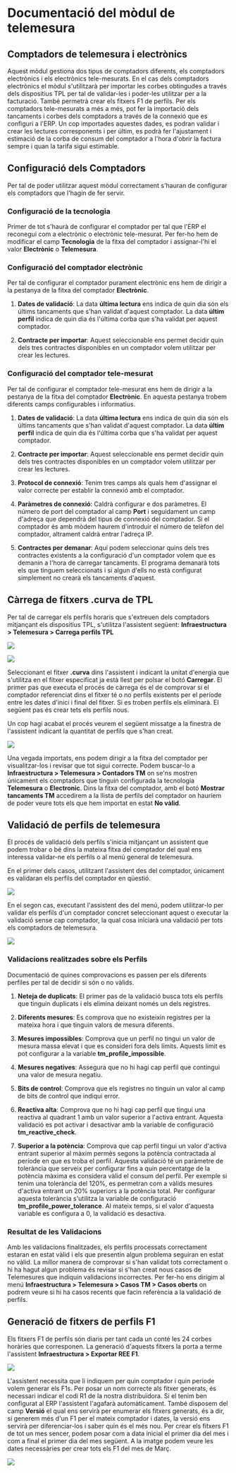 # Documentació del mòdul de telemesura


## Comptadors de telemesura i electrònics
Aquest mòdul gestiona dos tipus de comptadors diferents, els comptadors
electrònics i els electrònics tele-mesurats. En el cas dels comptadors
electrònics el mòdul s'utilitzarà per importar les corbes obtingudes a
través dels dispositius TPL per tal de validar-les i poder-les utilitzar
per a la facturació. També permetrà crear els fitxers F1 de perfils. Per
els comptadors tele-mesurats a més a més, pot fer la importació dels tancaments
i corbes dels comptadors a través de la connexió que es configuri a l'ERP.
Un cop importades aquestes dades, es podran validar i crear les lectures
corresponents i per últim, es podrà fer l'ajustament i estimació de la corba
de consum del comptador a l'hora d'obrir la factura sempre i quan la tarifa
sigui estimable.


## Configuració dels Comptadors
Per tal de poder utilitzar aquest mòdul correctament s'hauran de configurar
els comptadors que l'hagin de fer servir.

### Configuració de la tecnologia
Primer de tot s'haurà de configurar el comptador per tal que l'ERP el reconegui
com a electrònic o electrònic tele-mesurat. Per fer-ho hem de modificar el camp
**Tecnologia** de la fitxa del comptador i assignar-l'hi el valor **Electrònic**
o **Telemesura**.

### Configuració del comptador electrònic
Per tal de configurar el comptador purament electrònic ens hem de dirigir a la
pestanya de la fitxa del comptador **Electrònic**.

1.  **Dates de validació**: La data **última lectura** ens indica de quin dia són els
    últims tancaments que s'han validat d'aquest comptador. La data **últim perfil**
    indica de quin dia és l'última corba que s'ha validat per aquest comptador.

2.  **Contracte per importar**: Aquest seleccionable ens permet decidir quin dels tres
    contractes disponibles en un comptador volem utilitzar per crear les lectures.

### Configuració del comptador tele-mesurat
Per tal de configurar el comptador tele-mesurat ens hem de dirigir a la
pestanya de la fitxa del comptador **Electrònic**.
En aquesta pestanya trobem diferents camps configurables i informatius.

1.  **Dates de validació**: La data **última lectura** ens indica de quin dia són els
    últims tancaments que s'han validat d'aquest comptador. La data **últim perfil**
    indica de quin dia és l'última corba que s'ha validat per aquest comptador.

2.  **Contracte per importar**: Aquest seleccionable ens permet decidir quin dels tres
    contractes disponibles en un comptador volem utilitzar per crear les lectures.

3.  **Protocol de connexió**: Tenim tres camps als quals hem d'assignar el valor correcte
    per establir la connexió amb el comptador.

4.  **Paràmetres de connexió**: Caldrà configurar e dos paràmetres. El número de port del
    comptador al camp **Port** i seguidament un camp d'adreça que dependrà del tipus de
    connexió del comptador. Si el comptador és amb mòdem haurem d'introduir el número de
    telèfon del comptador, altrament caldrà entrar l'adreça IP.

5.  **Contractes per demanar**: Aquí podem seleccionar quins dels tres contractes existents
    a la configuració d'un comptador volem que es demanin a l'hora de carregar tancaments.
    El programa demanarà tots els que tinguem seleccionats i si algun d'ells no està configurat
    simplement no crearà els tancaments d'aquest.


## Càrrega de fitxers .curva de TPL
Per tal de carregar els perfils horaris que s'extreuen dels comptadors mitjançant els
dispositius TPL, s'utilitza l'assistent següent:
**Infraestructura > Telemesura > Carrega perfils TPL**

![](_static/telemedida/LoadTPLProfilesPath.png)

![](_static/telemedida/LoadTPLProfilesWizard.png)

Seleccionant el fitxer **.curva** dins l'assistent i indicant la unitat d'energia que s'utilitza
en el fitxer especificat ja està llest per polsar el botó **Carregar**.
El primer pas que executa el procés de càrrega és el de comprovar si el comptador referenciat
dins el fitxer té o no perfils existents per el període entre les dates d'inici i final del
fitxer. Si es troben perfils els eliminarà. El següent pas és crear tets els perfils nous.

Un cop hagi acabat el procés veurem el següent missatge a la finestra de l'assistent indicant
la quantitat de perfils que s'han creat.

![](_static/telemedida/LoadTPLProfilesResult.png)

Una vegada importats, ens podem dirigir a la fitxa del comptador per visualitzar-los i revisar
que tot sigui correcte. Podem buscar-lo a **Infraestructura > Telemesura > Contadors TM**
on se'ns mostren únicament els comptadors que tinguin configurada la tecnologia **Telemesura**
o **Electronic**. Dins la fitxa del comptador, amb el botó **Mostrar tancaments TM** accedirem
a la llista de perfils del comptador on hauríem de poder veure tots els que hem importat en estat
**No vàlid**.


## Validació de perfils de telemesura
El procés de validació dels perfils s'inicia mitjançant un assistent que podem trobar o bé dins
la mateixa fitxa del comptador del qual ens interessa validar-ne els perfils o al menú general de
telemesura.

En el primer dels casos, utilitzant l'assistent des del comptador, únicament es validaran els
perfils del comptador en qüestió.

![](_static/telemedida/ValidateTmProfilesMenu.png)


En el segon cas, executant l'assistent des del menú, podem utilitzar-lo per validar els perfils
d'un comptador concret seleccionant aquest o executar la validació sense cap comptador, la qual cosa
iniciarà una validació per tots els comptadors de telemesura.

![](_static/telemedida/ValidateTmProfilesMeter.png)

### Validacions realitzades sobre els Perfils
Documentació de quines comprovacions es passen per els diferents perfiles per tal de
decidir si són o no vàlids.

1.  **Neteja de duplicats**: El primer pas de la validació busca tots els perfils que
tinguin duplicats i els elimina deixant només un dels registres.

2.  **Diferents mesures**: Es comprova que no existeixin registres per la mateixa hora
i que tinguin valors de mesura diferents.

3.  **Mesures impossibles**: Comprova que un perfil no tingui un valor de mesura massa
elevat i que es consideri fora dels límits. Aquests límit es pot configurar a la variable
**tm_profile_impossible**.

4.  **Mesures negatives**: Assegura que no hi hagi cap perfil que contingui una valor de
mesura negatiu.

5.  **Bits de control**: Comprova que els registres no tinguin un valor al camp de bits
de control que indiqui error.

6.  **Reactiva alta**: Comprova que no hi hagi cap perfil que tingui una reactiva al
quadrant 1 amb un valor superior a l'activa entrant. Aquesta validació es pot activar
i desactivar amb la variable de configuració **tm_reactive_check**.

7.  **Superior a la potència**: Comprova que cap perfil tingui un valor d'activa
entrant superior al màxim permès segons la potència contractada al període en que es
troba el perfil. Aquesta validació té un paràmetre de tolerància que serveix per
configurar fins a quin percentatge de la potència màxima es considera vàlid el consum
del perfil. Per exemple si tenim una tolerància del 120%, es permetran com a vàlids
mesures d'activa entrant un 20% superiors a la potència total. Per configurar aquesta
tolerància s'utilitza la variable de configuració **tm_profile_power_tolerance**. Al mateix
temps, si el valor d'aquesta variable es configura a 0, la validació es desactiva.

### Resultat de les Validacions
Amb les validacions finalitzades, els perfils processats correctament estaran en estat
vàlid i els que presentin algun problema seguiran en estat no vàlid. La millor manera
de comprovar si s'han validat tots correctament o hi ha hagut algun problema és revisar
si s'han creat nous casos de Telemesures que indiquin validacions incorrectes. Per fer-ho
ens dirigim al menú **Infraestructura > Telemesura > Casos TM > Casos oberts** on podrem
veure si hi ha casos recents que facin referència a la validació de perfils.


## Generació de fitxers de perfils F1
Els fitxers F1 de perfils són diaris per tant cada un conté les 24 corbes horàries
que corresponen. La generació d'aquests fitxers la porta a terme l'assistent
**Infraestructura > Exportar REE F1**.

![](_static/telemedida/ExportREEF1Menu.png)

L'assistent necessita que li indiquem per quin comptador i quin període volem
generar els F1s. Per posar un nom correcte als fitxer generats, és necessari indicar
el codi R1 de la nostra distribuïdora. Si el tenim ben configurat al ERP l'assistent
l'agafarà automàticament. També disposem del camp **Versió** el qual ens servirà per
enumerar els fitxers generats, és a dir, si generem més d'un F1 per el mateix comptador
i dates, la versió ens servirà per diferenciar-los i saber quin és el més nou.
Per crear els fitxers F1 de tot un mes sencer, podem posar com a data inicial el primer
dia del mes i com a final el primer dia del mes següent. A la imatge podem veure les
dates necessàries per crear tots els F1 del mes de Març.

![](_static/telemedida/ExportREEF1Wizard.png)
